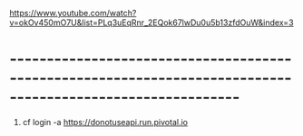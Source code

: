 
https://www.youtube.com/watch?v=okOv450mO7U&list=PLq3uEqRnr_2EQok67lwDu0u5b13zfdOuW&index=3

# ----------------------------------------------------------------------------------------------------------- #

1. cf login -a https://donotuseapi.run.pivotal.io